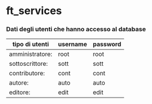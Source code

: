 # ft_services

### Dati degli utenti che hanno accesso al database

| tipo di utenti  | username  | password |
| --------------- | --------- | -------- |
| amministratore: | root      | root     |
| sottoscrittore: | sott      | sott     |
| contributore:   | cont      | cont     |
| autore:         | auto      | auto     |
| editore:        | edit      | edit     |
